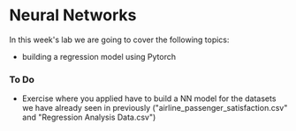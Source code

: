 # Neural Networks 

In this week's lab we are going to cover the following topics:
- building a regression model using Pytorch 


### To Do
- Exercise where you applied have to build a NN model for the datasets we have already seen in previously ("airline_passenger_satisfaction.csv" and "Regression Analysis Data.csv") 



